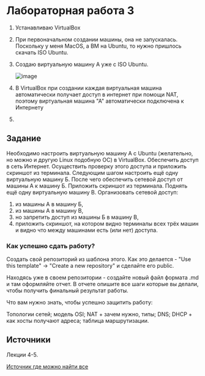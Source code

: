 # Лабораторная работа 3
1. Устанавливаю VirtualBox
2. При первоначальном создании машины, она не запускалась. Поскольку у меня MacOS, а ВМ на Ubuntu, то нужно пришлось скачать ISO Ubuntu.
3. Создаю виртуальную машину А уже с ISO Ubuntu.
   
   ![image]()
   
4. В VirtualBox при создании каждая виртуальная машина автоматически получает доступ в интернет при помощи NAT, поэтому виртуальная машина "А" автоматически подключена к Интернету
5. 

## Задание

Необходимо настроить виртуальную машину А с Ubuntu (желательно, но можно и другую Linux подобную ОС) в VirtualBox.
Обеспечить доступ в сеть Интернет. Осуществить проверку этого доступа и приложить скриншот из терминала.
Следующим шагом настроить ещё одну виртуальную машину Б.
После чего обеспечить сетевой доступ от машины А к машину Б. Приложить скриншот из терминала.
Поднять ещё одну виртуальную машину В. Организовать сетевой доступ:

1. из машины А в машину Б,
2. из машины А в машину В,
3. но запретить доступ из машины Б в машину В,
4. приложить скриншот, на котором видно терминалы всех трёх машин и видно что между машинами есть (или нет) доступа.

### Как успешно сдать работу?

Создать свой репозиторий из шаблона этого. Как это делается - "Use this template" -> "Create a new repository" и сделайте его public. 

Находясь уже в своем репозитории - создайте новый файл формата .md и там оформляйте отчет. В отчете опишите все шаги которые вы делали, чтобы получить финальный результат работы.

Что вам нужно знать, чтобы успешно защитить работу:

Топологии сетей; модель OSI; NAT + зачем нужно, типы; DNS; DHCP + как хосты получают адреса; таблица маршрутизации.

## Источники

Лекции 4-5.

[Источник где можно найти все](https://google.com)
